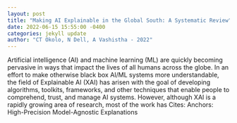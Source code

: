 ```yaml
--- 
layout: post 
title: "Making AI Explainable in the Global South: A Systematic Review" 
date: 2022-06-15 15:55:00 -0400 
categories: jekyll update 
author: "CT Okolo, N Dell, A Vashistha - 2022" 
--- 
```

Artificial intelligence (AI) and machine learning (ML) are quickly becoming pervasive in ways that impact the lives of all humans across the globe. In an effort to make otherwise black box AI/ML systems more understandable, the field of Explainable AI (XAI) has arisen with the goal of developing algorithms, toolkits, frameworks, and other techniques that enable people to comprehend, trust, and manage AI systems. However, although XAI is a rapidly growing area of research, most of the work has Cites: Anchors: High-Precision Model-Agnostic Explanations